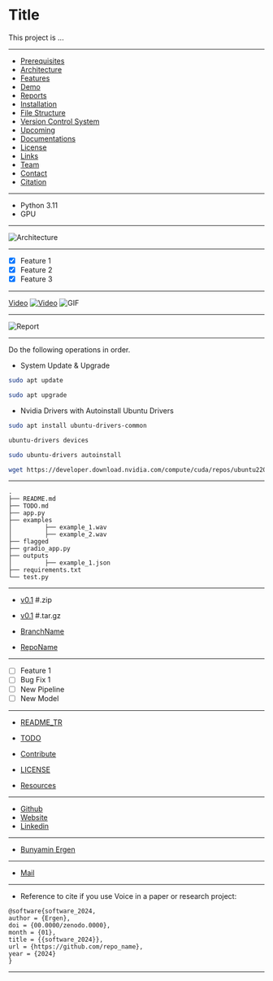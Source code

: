 # Title

This project is ...

---

- [Prerequisites](#prerequisites)
- [Architecture](#architecture)
- [Features](#features)
- [Demo](#demo)
- [Reports](#reports)
- [Installation](#installation)
- [File Structure](#file-structure)
- [Version Control System](#version-control-system)
- [Upcoming](#upcoming)
- [Documentations](#documentations)
- [License](#license)
- [Links](#links)
- [Team](#team)
- [Contact](#contact)
- [Citation](#citation)

---

- Python 3.11
- GPU

---

![Architecture](docs/img/Image.gif)

---

- [x] Feature 1
- [x] Feature 2
- [x] Feature 3

---

[Video](videoURL)
[![Video](önizlemeGörseliURLsi)](videoURL)
![GIF](draft.gif)

---

![Report](docs/img/Report.jpg)

---

Do the following operations in order.

- System Update & Upgrade

```bash
sudo apt update
```

```bash
sudo apt upgrade
```

- Nvidia Drivers with Autoinstall Ubuntu Drivers

```bash
sudo apt install ubuntu-drivers-common 
```

```bash
ubuntu-drivers devices
```

```bash
sudo ubuntu-drivers autoinstall
```

```bash
wget https://developer.download.nvidia.com/compute/cuda/repos/ubuntu2204/x86_64/cuda-ubuntu2204.pin
```

---

```text
.
├── README.md
├── TODO.md
├── app.py
├── examples
│         ├── example_1.wav
│         ├── example_2.wav
├── flagged
├── gradio_app.py
├── outputs
│         ├── example_1.json
├── requirements.txt
└── test.py
```

---

- [v0.1](https://github.com/organization_name/repo_name/archive/refs/tags/v0.1.zip) #.zip
- [v0.1](https://github.com/organization_name/repo_name/archive/refs/tags/v0.1.tar.gz) #.tar.gz
- [BranchName](https://github.com/organization_name/repo_name/tree/Stream)

- [RepoName](https://github.com/organization_name/repo_name)

---

- [ ] Feature 1
- [ ] Bug Fix 1
- [ ] New Pipeline
- [ ] New Model

---

- [README_TR](README_TR.md)

- [TODO](TODO.md)

- [Contribute](CONTRIBUTE.md)

- [LICENSE](LICENSE)

- [Resources](RESOURCES.md)

---

- [Github](https://github.com/repo)
- [Website](https://company_name.com/en)
- [Linkedin](https://www.linkedin.com/company/company_name/)

---

- [Bunyamin Ergen](https://www.linkedin.com/in/bunyaminergen)

---

- [Mail](mailto:info@example.com)

---

- Reference to cite if you use Voice in a paper or research project:

``` text
@software{software_2024,
author = {Ergen},
doi = {00.0000/zenodo.0000},
month = {01},
title = {{software_2024}},
url = {https://github.com/repo_name},
year = {2024}
}
```

---
